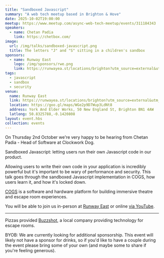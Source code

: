 ```yaml
---
title: "Sandboxed Javascript"
summary: "A web tech meetup based in Brighton & Hove"
date: 2025-10-02T19:00:00
meetup: https://www.meetup.com/async-web-tech-meetup/events/311184343
speakers:
  - name: Chetan Padia
    link: https://chetbox.com/
image:
  url: /img/talks/sandboxed-javascript.png
  title: The letters "J" and "S" sitting in a children's sandbox
sponsors:
  - name: Runway East
    logo: /img/sponsors/rwe.png
    link: https://runwayea.st/locations/brighton?utm_source=external&utm_medium=event&utm_campaign=sponsorship
tags:
  - javascript
  - sandbox
  - security
venue:
  name: Runway East
  link: https://runwayea.st/locations/brighton?utm_source=external&utm_medium=event&utm_campaign=sponsorship
  location: https://goo.gl/maps/WGe2p9D7Wup3LdNt8
  address: York And Elder Works, 50 New England St, Brighton BN1 4AW
  latlong: 50.8325788,-0.1420808
layout: event.hbs
collection: events
---
```


On Thursday 2nd October we're very happy to be hearing from Chetan Padia - Head of Software at Clockwork Dog.

Sandboxed Javascript: letting users run their own Javascript code in our product.

Allowing users to write their own code in your application is incredibly powerful but it's important to be wary of performance and security. This talk goes through the sandboxed Javascript implementation in COGS, how users learn it, and how it's locked down.

[COGS](https://cogs.show/) is a software and hardware platform for building immersive theatre and escape room experiences.

You will be able to join us in-person at [Runway East](https://runwayea.st/locations/brighton?utm_source=external&utm_medium=event&utm_campaign=sponsorship) or online [via YouTube](https://www.youtube.com/watch?v=xnsOyKS8GsU).

---

Pizzas provided [Buzzshot](https://buzzshot.com/), a local company providing technology for escape rooms.

BYOB: We are currently looking for additional sponsorship. This event will likely not have a sponsor for drinks, so if you'd like to have a couple during the event please bring some of your own (and maybe some to share if you're feeling generous).
